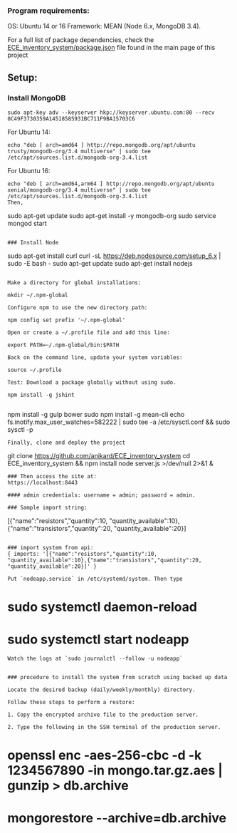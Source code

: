 
### Program requirements:

OS: Ubuntu 14 or 16
Framework: MEAN (Node 6.x, MongoDB 3.4). 

For a full list of package dependencies, check the [ECE_inventory_system/package.json](package.json) file found in the main page of this project

## Setup:

### Install MongoDB
```
sudo apt-key adv --keyserver hkp://keyserver.ubuntu.com:80 --recv 0C49F3730359A14518585931BC711F9BA15703C6
```
For Ubuntu 14:
```
echo "deb [ arch=amd64 ] http://repo.mongodb.org/apt/ubuntu trusty/mongodb-org/3.4 multiverse" | sudo tee /etc/apt/sources.list.d/mongodb-org-3.4.list
```
For Ubuntu 16:
```
echo "deb [ arch=amd64,arm64 ] http://repo.mongodb.org/apt/ubuntu xenial/mongodb-org/3.4 multiverse" | sudo tee /etc/apt/sources.list.d/mongodb-org-3.4.list
Then,
```
sudo apt-get update
sudo apt-get install -y mongodb-org
sudo service mongod start
```

### Install Node
```
sudo apt-get install curl
curl -sL https://deb.nodesource.com/setup_6.x | sudo -E bash -
sudo apt-get update
sudo apt-get install nodejs
```

Make a directory for global installations:
```
	mkdir ~/.npm-global
```
Configure npm to use the new directory path:
```
	npm config set prefix '~/.npm-global'
```
Open or create a ~/.profile file and add this line:
```
	export PATH=~/.npm-global/bin:$PATH
```
Back on the command line, update your system variables:
```
	source ~/.profile
```
Test: Download a package globally without using sudo.
```
    npm install -g jshint
```
```
npm install -g gulp bower
sudo npm install -g mean-cli 
echo fs.inotify.max_user_watches=582222 | sudo tee -a /etc/sysctl.conf && sudo sysctl -p
```
Finally, clone and deploy the project
```
git clone https://github.com/anikard/ECE_inventory_system
cd ECE_inventory_system && npm install
node server.js >/dev/null 2>&1 &
```
### Then access the site at:
https://localhost:8443

#### admin credentials: username = admin; password = admin.

### Sample import string:
```
[{"name":"resistors","quantity":10, "quantity_available":10},{"name":"transistors","quantity":20, "quantity_available":20}]
```

### import system from api:
{ imports: '[{"name":"resistors","quantity":10, "quantity_available":10},{"name":"transistors","quantity":20, "quantity_available":20}]' }

Put `nodeapp.service` in /etc/systemd/system. Then type
```
# sudo systemctl daemon-reload
# sudo systemctl start nodeapp
```
Watch the logs at `sudo journalctl --follow -u nodeapp`


### procedure to install the system from scratch using backed up data

Locate the desired backup (daily/weekly/monthly) directory. 

Follow these steps to perform a restore:

1. Copy the encrypted archive file to the production server. 

2. Type the following in the SSH terminal of the production server.
```
# openssl enc -aes-256-cbc -d -k 1234567890 -in mongo.tar.gz.aes | gunzip > db.archive
# mongorestore --archive=db.archive
```
